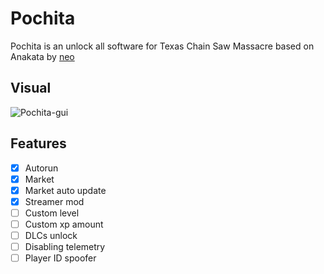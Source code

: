 # Pochita

Pochita is an unlock all software for Texas Chain Saw Massacre based on Anakata by [neo](https://github.com/neotoxic-off)

## Visual
![Pochita-gui](https://github.com/0xsharkboy/Pochita/assets/58356637/999c6f88-d9b6-4e21-b9fd-26b8960b0e9f)

## Features
- [x] Autorun
- [x] Market
- [x] Market auto update
- [x] Streamer mod
- [ ] Custom level
- [ ] Custom xp amount
- [ ] DLCs unlock
- [ ] Disabling telemetry
- [ ] Player ID spoofer
